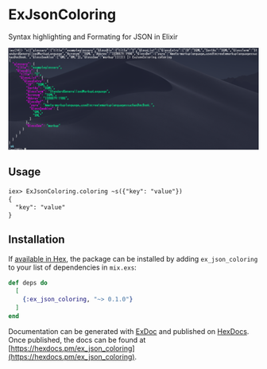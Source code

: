 # ExJsonColoring

Syntax highlighting and Formating for JSON in Elixir

![capture](assets/capture.png)

## Usage

```
iex> ExJsonColoring.coloring ~s({"key": "value"})
{
  "key": "value"
}
```

## Installation

If [available in Hex](https://hex.pm/docs/publish), the package can be installed
by adding `ex_json_coloring` to your list of dependencies in `mix.exs`:

```elixir
def deps do
  [
    {:ex_json_coloring, "~> 0.1.0"}
  ]
end
```

Documentation can be generated with [ExDoc](https://github.com/elixir-lang/ex_doc)
and published on [HexDocs](https://hexdocs.pm). Once published, the docs can
be found at [https://hexdocs.pm/ex_json_coloring](https://hexdocs.pm/ex_json_coloring).

